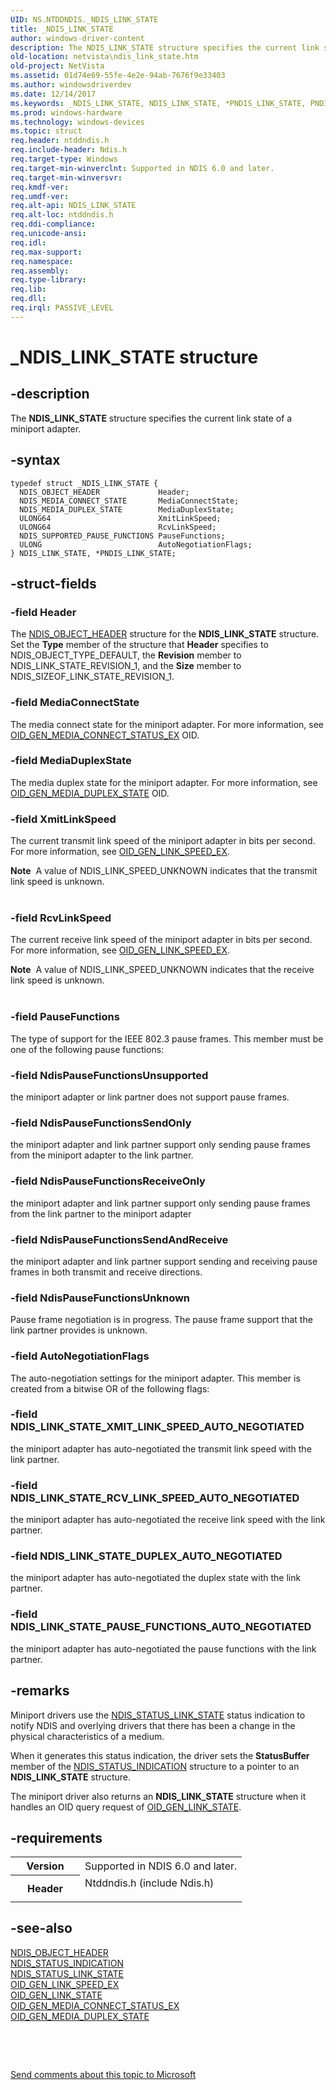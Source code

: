 ```yaml
---
UID: NS.NTDDNDIS._NDIS_LINK_STATE
title: _NDIS_LINK_STATE
author: windows-driver-content
description: The NDIS_LINK_STATE structure specifies the current link state of a miniport adapter.
old-location: netvista\ndis_link_state.htm
old-project: NetVista
ms.assetid: 01d74e69-55fe-4e2e-94ab-7676f9e33403
ms.author: windowsdriverdev
ms.date: 12/14/2017
ms.keywords: _NDIS_LINK_STATE, NDIS_LINK_STATE, *PNDIS_LINK_STATE, PNDIS_LINK_STATE
ms.prod: windows-hardware
ms.technology: windows-devices
ms.topic: struct
req.header: ntddndis.h
req.include-header: Ndis.h
req.target-type: Windows
req.target-min-winverclnt: Supported in NDIS 6.0 and later.
req.target-min-winversvr: 
req.kmdf-ver: 
req.umdf-ver: 
req.alt-api: NDIS_LINK_STATE
req.alt-loc: ntddndis.h
req.ddi-compliance: 
req.unicode-ansi: 
req.idl: 
req.max-support: 
req.namespace: 
req.assembly: 
req.type-library: 
req.lib: 
req.dll: 
req.irql: PASSIVE_LEVEL
---
```


# _NDIS_LINK_STATE structure



## -description
The <b>NDIS_LINK_STATE</b> structure specifies the current link state of a miniport adapter.



## -syntax

````
typedef struct _NDIS_LINK_STATE {
  NDIS_OBJECT_HEADER             Header;
  NDIS_MEDIA_CONNECT_STATE       MediaConnectState;
  NDIS_MEDIA_DUPLEX_STATE        MediaDuplexState;
  ULONG64                        XmitLinkSpeed;
  ULONG64                        RcvLinkSpeed;
  NDIS_SUPPORTED_PAUSE_FUNCTIONS PauseFunctions;
  ULONG                          AutoNegotiationFlags;
} NDIS_LINK_STATE, *PNDIS_LINK_STATE;
````


## -struct-fields

### -field Header

The 
      <a href="netvista.ndis_object_header">NDIS_OBJECT_HEADER</a> structure for the
 <b>NDIS_LINK_STATE</b> structure. Set the 
      <b>Type</b> member of the structure that 
      <b>Header</b> specifies to NDIS_OBJECT_TYPE_DEFAULT, the 
      <b>Revision</b> member to NDIS_LINK_STATE_REVISION_1, and the 
      <b>Size</b> member to NDIS_SIZEOF_LINK_STATE_REVISION_1.


### -field MediaConnectState

The media connect state for the miniport adapter. For more information, see  
      <a href="netvista.oid_gen_media_connect_status_ex">
 OID_GEN_MEDIA_CONNECT_STATUS_EX</a> OID.


### -field MediaDuplexState

The media duplex state for the miniport adapter. For more information, see <a href="netvista.oid_gen_media_duplex_state">
 OID_GEN_MEDIA_DUPLEX_STATE</a> OID.


### -field XmitLinkSpeed

The current transmit link speed of the miniport adapter in bits per second. For more information, see <a href="https://msdn.microsoft.com/library/windows/hardware/ff569594">OID_GEN_LINK_SPEED_EX</a>.
 

<div class="alert"><b>Note</b>  A value of NDIS_LINK_SPEED_UNKNOWN indicates that the
 transmit link speed is unknown.</div>
<div> </div>

### -field RcvLinkSpeed

The current receive link speed of the miniport adapter in bits per second. For more information, see <a href="https://msdn.microsoft.com/library/windows/hardware/ff569594">OID_GEN_LINK_SPEED_EX</a>.

 

<div class="alert"><b>Note</b>  A value of NDIS_LINK_SPEED_UNKNOWN indicates that the
 receive link speed is unknown.</div>
<div> </div>

### -field PauseFunctions

The type of support for the IEEE 802.3 pause frames. This member must be one of the following
 pause functions:
      




### -field NdisPauseFunctionsUnsupported

the miniport adapter or link partner does not support pause frames.


### -field NdisPauseFunctionsSendOnly

the miniport adapter and link partner support only sending pause frames from the miniport adapter to the link
 partner.


### -field NdisPauseFunctionsReceiveOnly

the miniport adapter and link partner support only sending pause frames from the link partner to the miniport adapter


### -field NdisPauseFunctionsSendAndReceive

the miniport adapter and link partner support sending and receiving pause frames in both transmit and
 receive directions.


### -field NdisPauseFunctionsUnknown

Pause frame negotiation is in progress. The pause frame support that the link partner provides
 is unknown.

</dd>
</dl>

### -field AutoNegotiationFlags

The auto-negotiation settings for the miniport adapter. This member is created from a bitwise OR
 of the following flags:
      




### -field NDIS_LINK_STATE_XMIT_LINK_SPEED_AUTO_NEGOTIATED

the miniport adapter has auto-negotiated the transmit link speed with the link partner.


### -field NDIS_LINK_STATE_RCV_LINK_SPEED_AUTO_NEGOTIATED

the miniport adapter has auto-negotiated the receive link speed with the link partner.


### -field NDIS_LINK_STATE_DUPLEX_AUTO_NEGOTIATED

the miniport adapter has auto-negotiated the duplex state with the link partner.


### -field NDIS_LINK_STATE_PAUSE_FUNCTIONS_AUTO_NEGOTIATED

the miniport adapter has auto-negotiated the pause functions with the link partner.

</dd>
</dl>

## -remarks
Miniport drivers use the <a href="https://msdn.microsoft.com/library/windows/hardware/ff567391">NDIS_STATUS_LINK_STATE</a> status indication to notify NDIS and overlying drivers that there has been a change in the physical characteristics of a medium.

When it generates this status indication, the driver sets the 
    <b>StatusBuffer</b> member of the 
    <a href="netvista.ndis_status_indication">NDIS_STATUS_INDICATION</a> structure to a pointer to an <b>NDIS_LINK_STATE</b> structure.

The miniport driver also returns an <b>NDIS_LINK_STATE</b> structure when it handles an OID query request of <a href="https://msdn.microsoft.com/library/windows/hardware/ff569595">OID_GEN_LINK_STATE</a>.


## -requirements
<table>
<tr>
<th width="30%">
Version

</th>
<td width="70%">
Supported in NDIS 6.0 and later.

</td>
</tr>
<tr>
<th width="30%">
Header

</th>
<td width="70%">
<dl>
<dt>Ntddndis.h (include Ndis.h)</dt>
</dl>
</td>
</tr>
</table>

## -see-also
<dl>
<dt>
<a href="netvista.ndis_object_header">NDIS_OBJECT_HEADER</a>
</dt>
<dt>
<a href="netvista.ndis_status_indication">NDIS_STATUS_INDICATION</a>
</dt>
<dt>
<a href="https://msdn.microsoft.com/library/windows/hardware/ff567391">NDIS_STATUS_LINK_STATE</a>
</dt>
<dt>
<a href="https://msdn.microsoft.com/library/windows/hardware/ff569594">OID_GEN_LINK_SPEED_EX</a>
</dt>
<dt>
<a href="https://msdn.microsoft.com/library/windows/hardware/ff569595">OID_GEN_LINK_STATE</a>
</dt>
<dt>
<a href="netvista.oid_gen_media_connect_status_ex">
 OID_GEN_MEDIA_CONNECT_STATUS_EX</a>
</dt>
<dt>
<a href="netvista.oid_gen_media_duplex_state">
 OID_GEN_MEDIA_DUPLEX_STATE</a>
</dt>
</dl>
 

 

<a href="mailto:wsddocfb@microsoft.com?subject=Documentation%20feedback [NetVista\netvista]:%20NDIS_LINK_STATE structure%20 RELEASE:%20(12/14/2017)&amp;body=%0A%0APRIVACY STATEMENT%0A%0AWe use your feedback to improve the documentation. We don't use your email address for any other purpose, and we'll remove your email address from our system after the issue that you're reporting is fixed. While we're working to fix this issue, we might send you an email message to ask for more info. Later, we might also send you an email message to let you know that we've addressed your feedback.%0A%0AFor more info about Microsoft's privacy policy, see http://privacy.microsoft.com/en-us/default.aspx." title="Send comments about this topic to Microsoft">Send comments about this topic to Microsoft</a>

